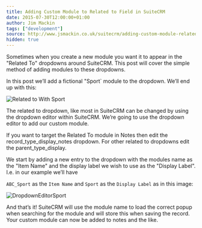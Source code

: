 ```yaml
---
title: Adding Custom Module to Related to Field in SuiteCRM
date: 2015-07-30T12:00:00+01:00
author: Jim Mackin
tags: ["development"]
source: http://www.jsmackin.co.uk/suitecrm/adding-custom-module-related-field-suitecrm/
hidden: true
---
```


Sometimes when you create a new module you want it to appear in the
"Related To" dropdowns around SuiteCRM. This post will cover the
simple method of adding modules to these dropdowns.

In this post we’ll add a fictional "Sport` module to the dropdown.
We’ll end up with this:

![Related to With Sport](/images/en/community/22RelatedToWithSport.png)

The related to dropdown, like most in SuiteCRM can be changed by using
the dropdown editor within SuiteCRM. We’re going to use the dropdown
editor to add our custom module.

If you want to target the Related To module in Notes then edit the
record_type_display_notes dropdown. For other related to dropdowns edit
the parent_type_display.

We start by adding a new entry to the dropdown with the modules name as
the "Item Name" and the display label we wish to use as the "Display
Label". I.e. in our example we’ll have

`ABC_Sport` as the `Item Name` and `Sport` as the `Display
Label` as in this image:

![DropdownEditorSport](/images/en/community/23DropdownEditorSport.png)

And that’s it! SuiteCRM will use the module name to load the correct
popup when searching for the module and will store this when saving the
record. Your custom module can now be added to notes and the like.

